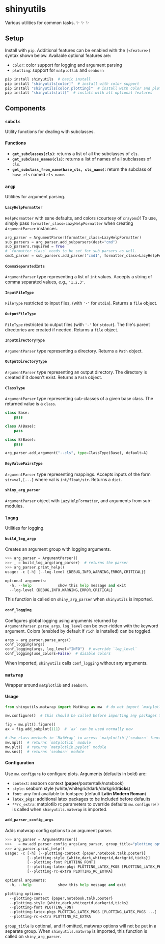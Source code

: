 # shinyutils
Various utilities for common tasks. :sparkles: :sparkles: :sparkles:

## Setup
Install with `pip`. Additional features can be enabled with the `[<feature>]` syntax shown below. Available optional features are:
* `color`: color support for logging and argument parsing
* `plotting`: support for `matplotlib` and `seaborn`
```bash
pip install shinyutils  # basic install
pip install "shinyutils[color]"  # install with color support
pip install "shinyutils[color,plotting]"  # install with color and plotting support
pip install "shinyutils[all]"  # install with all optional features
```

## Components

### `subcls`
Utility functions for dealing with subclasses.

#### Functions
* __`get_subclasses(cls)`__: returns a list of all the subclasses of `cls`.
* __`get_subclass_names(cls)`__: returns a list of names of all subclasses of `cls`.
* __`get_subclass_from_name(base_cls, cls_name)`__: return the subclass of `base_cls` named `cls_name`.

### `argp`
Utilities for argument parsing.

#### `LazyHelpFormatter`
`HelpFormatter` with sane defaults, and colors (courtesy of `crayons`)! To use, simply pass `formatter_class=LazyHelpFormatter` when creating `ArgumentParser` instances.
```python
arg_parser = ArgumentParser(formatter_class=LazyHelpFormatter)
sub_parsers = arg_parser.add_subparsers(dest="cmd")
sub_parsers.required = True
# `formatter_class` needs to be set for sub parsers as well.
cmd1_parser = sub_parsers.add_parser("cmd1", formatter_class=LazyHelpFormatter)
```

#### `CommaSeparatedInts`
`ArgumentParser` type representing a list of `int` values. Accepts a string of comma separated values, e.g., `'1,2,3'`.

#### `InputFileType`
`FileType` restricted to input files, (with `'-'` for `stdin`). Returns a `file` object.

#### `OutputFileType`
`FileType` restricted to output files (with `'-'` for `stdout`). The file's parent directories are created if needed. Returns a `file` object.

#### `InputDirectoryType`
`ArgumentParser` type representing a directory. Returns a `Path` object.

#### `OutputDirectoryType`
`ArgumentParser` type representing an output directory. The directory is created if it doesn't exist. Returns a `Path` object.

#### `ClassType`
`ArgumentParser` type representing sub-classes of a given base class. The returned value is a `class`.
```python
class Base:
    pass

class A(Base):
    pass

class B(Base):
    pass

arg_parser.add_argument("--cls", type=ClassType(Base), default=A)
```

#### `KeyValuePairsType`
`ArgumentParser` type representing mappings. Accepts inputs of the form `str=val,[...]` where val is `int/float/str`. Returns a `dict`.

#### `shiny_arg_parser`
`ArgumentParser` object with `LazyHelpFormatter`, and arguments from sub-modules.

### `logng`
Utilities for logging.
#### `build_log_argp`
Creates an argument group with logging arguments.
```python
>>> arg_parser = ArgumentParser()
>>> _ = build_log_argp(arg_parser)  # returns the parser
>>> arg_parser.print_help()
usage: -c [-h] [--log-level {DEBUG,INFO,WARNING,ERROR,CRITICAL}]

optional arguments:
  -h, --help            show this help message and exit
  --log-level {DEBUG,INFO,WARNING,ERROR,CRITICAL}
```
This function is called on `shiny_arg_parser` when `shinyutils` is imported.

#### `conf_logging`
Configures global logging using arguments returned by `ArgumentParser.parse_args`. `log_level` can be over-ridden with the keyword argument. Colors (enabled by default if `rich` is installed) can be toggled.
```python
args = arg_parser.parse_args()
conf_logging(args)
conf_logging(args, log_level="INFO")  # override `log_level`
conf_logging(use_colors=False)  # disable colors
```
When imported, `shinyutils` calls `conf_logging` without any arguments.

### `matwrap`
Wrapper around `matplotlib` and `seaborn`.

#### Usage
```python
from shinyutils.matwrap import MatWrap as mw  # do not import `matplotlib`, `seaborn`

mw.configure()  # this should be called before importing any packages that import matplotlib

fig = mw.plt().figure()
ax = fig.add_subplot(111)  # `ax` can be used normally now

# Use class methods in `MatWrap` to access `matplotlib`/`seaborn` functions.
mw.mpl()  # returns `matplotlib` module
mw.plt()  # returns `matplotlib.pyplot` module
mw.sns()  # returns `seaborn` module
```

#### Configuration
Use `mw.configure` to configure plots. Arguments (defaults in bold) are:
* `context`: seaborn context (__paper__/poster/talk/notebook)
* `style`: seaborn style (white/whitegrid/dark/darkgrid/__ticks__)
* `font`: any font available to fontspec (default __Latin Modern Roman__)
* `latex_pkgs`: additional latex packages to be included before defaults
* `**rc_extra`: matplotlib rc parameters to override defaults
`mw.configure()` is called when `shinyutils.matwrap` is imported.

#### `add_parser_config_args`
Adds matwrap config options to an argument parser.
```python
>>> arg_parser = ArgumentParser()
>>> _ = mw.add_parser_config_args(arg_parser, group_title="plotting options")  # returns the parser group
>>> arg_parser.print_help()
usage: -c [-h] [--plotting-context {paper,notebook,talk,poster}]
          [--plotting-style {white,dark,whitegrid,darkgrid,ticks}]
          [--plotting-font PLOTTING_FONT]
          [--plotting-latex-pkgs PLOTTING_LATEX_PKGS [PLOTTING_LATEX_PKGS ...]]
          [--plotting-rc-extra PLOTTING_RC_EXTRA]

optional arguments:
  -h, --help            show this help message and exit

plotting options:
  --plotting-context {paper,notebook,talk,poster}
  --plotting-style {white,dark,whitegrid,darkgrid,ticks}
  --plotting-font PLOTTING_FONT
  --plotting-latex-pkgs PLOTTING_LATEX_PKGS [PLOTTING_LATEX_PKGS ...]
  --plotting-rc-extra PLOTTING_RC_EXTRA
```
`group_title` is optional, and if omitted, matwrap options will not be put in a separate group. When `shinyutils.matwrap` is imported, this function is called on `shiny_arg_parser`.

